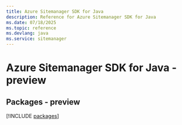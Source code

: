 ```yaml
---
title: Azure Sitemanager SDK for Java
description: Reference for Azure Sitemanager SDK for Java
ms.date: 07/18/2025
ms.topic: reference
ms.devlang: java
ms.service: sitemanager
---
```

# Azure Sitemanager SDK for Java - preview
## Packages - preview
[!INCLUDE [packages](sitemanager-index.md)]